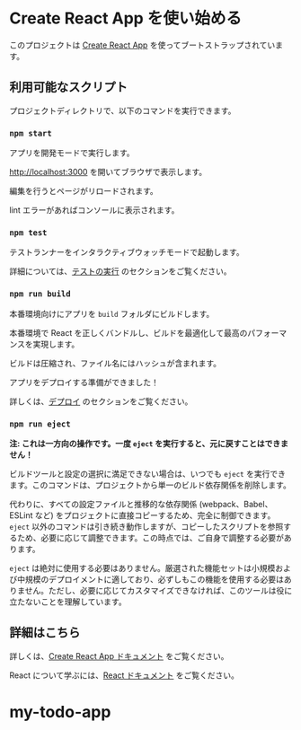 # Create React App を使い始める

このプロジェクトは [Create React App](https://github.com/facebook/create-react-app) を使ってブートストラップされています。

## 利用可能なスクリプト

プロジェクトディレクトリで、以下のコマンドを実行できます。

### `npm start`

アプリを開発モードで実行します。

[http://localhost:3000](http://localhost:3000) を開いてブラウザで表示します。

編集を行うとページがリロードされます。

lint エラーがあればコンソールに表示されます。

### `npm test`

テストランナーをインタラクティブウォッチモードで起動します。

詳細については、[テストの実行](https://facebook.github.io/create-react-app/docs/running-tests) のセクションをご覧ください。

### `npm run build`

本番環境向けにアプリを `build` フォルダにビルドします。

本番環境で React を正しくバンドルし、ビルドを最適化して最高のパフォーマンスを実現します。

ビルドは圧縮され、ファイル名にはハッシュが含まれます。

アプリをデプロイする準備ができました！

詳しくは、[デプロイ](https://facebook.github.io/create-react-app/docs/deployment) のセクションをご覧ください。

### `npm run eject`

**注: これは一方向の操作です。一度 `eject` を実行すると、元に戻すことはできません！**

ビルドツールと設定の選択に満足できない場合は、いつでも `eject` を実行できます。このコマンドは、プロジェクトから単一のビルド依存関係を削除します。

代わりに、すべての設定ファイルと推移的な依存関係 (webpack、Babel、ESLint など) をプロジェクトに直接コピーするため、完全に制御できます。 `eject` 以外のコマンドは引き続き動作しますが、コピーしたスクリプトを参照するため、必要に応じて調整できます。この時点では、ご自身で調整する必要があります。

`eject` は絶対に使用する必要はありません。厳選された機能セットは小規模および中規模のデプロイメントに適しており、必ずしもこの機能を使用する必要はありません。ただし、必要に応じてカスタマイズできなければ、このツールは役に立たないことを理解しています。

## 詳細はこちら

詳しくは、[Create React App ドキュメント](https://facebook.github.io/create-react-app/docs/getting-started) をご覧ください。

React について学ぶには、[React ドキュメント](https://reactjs.org/) をご覧ください。
# my-todo-app
